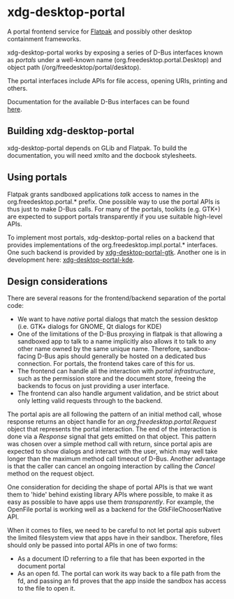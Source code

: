 # xdg-desktop-portal

A portal frontend service for [Flatpak](http://www.flatpak.org) and possibly
other desktop containment frameworks.

xdg-desktop-portal works by exposing a series of D-Bus interfaces known as
_portals_ under a well-known name (org.freedesktop.portal.Desktop) and object
path (/org/freedesktop/portal/desktop).

The portal interfaces include APIs for file access, opening URIs, printing
and others.

Documentation for the available D-Bus interfaces can be found	
[here](http://flatpak.org/xdg-desktop-portal/portal-docs.html).

## Building xdg-desktop-portal

xdg-desktop-portal depends on GLib and Flatpak.
To build the documentation, you will need xmlto and the docbook stylesheets.

## Using portals

Flatpak grants sandboxed applications _talk_ access to names in the
org.freedesktop.portal.\* prefix. One possible way to use the portal APIs
is thus just to make D-Bus calls. For many of the portals, toolkits (e.g.
GTK+) are expected to support portals transparently if you use suitable
high-level APIs.

To implement most portals, xdg-desktop-portal relies on a backend
that provides implementations of the org.freedesktop.impl.portal.\* interfaces.
One such backend is provided by [xdg-desktop-portal-gtk](http://github.com/flatpak/xdg-desktop-portal-gtk).
Another one is in development here: [xdg-desktop-portal-kde](https://github.com/KDE/xdg-desktop-portal-kde).

## Design considerations

There are several reasons for the frontend/backend separation of the portal
code:
- We want to have _native_ portal dialogs that match the session desktop (i.e. GTK+ dialogs
   for GNOME, Qt dialogs for KDE)
- One of the limitations of the D-Bus proxying in flatpak is that allowing a sandboxed app
  to talk to a name implicitly also allows it to talk to any other name owned by the same
  unique name. Therefore, sandbox-facing D-Bus apis should generally be hosted on a
  dedicated bus connection. For portals, the frontend takes care of this for us.
- The frontend can handle all the interaction with _portal infrastructure_, such as the
  permission store and the document store, freeing the backends to focus on just providing
  a user interface.
- The frontend can also handle argument validation, and be strict about only letting valid
  requests through to the backend.

The portal apis are all following the pattern of an initial method call, whose response returns an
object handle for an _org.freedesktop.portal.Request_ object that represents the portal interaction.
The end of the interaction is done via a _Response_ signal that gets emitted on that object. This
pattern was chosen over a simple method call with return, since portal apis are expected to
show dialogs and interact with the user, which may well take longer than the maximum method
call timeout of D-Bus. Another advantage is that the caller can cancel an ongoing interaction
by calling the _Cancel_ method on the request object.

One consideration for deciding the shape of portal APIs is that we want them to 'hide' behind existing
library APIs where possible, to make it as easy as possible to have apps use them _transparently_. For
example, the OpenFile portal is working well as a backend for the GtkFileChooserNative API.

When it comes to files, we need to be careful to not let portal apis subvert the limited filesystem view that
apps have in their sandbox. Therefore, files should only be passed into portal APIs in one of two forms:
- As a document ID referring to a file that has been exported in the document portal
- As an open fd. The portal can work its way back to a file path from the fd, and passing an fd proves that
  the app inside the sandbox has access to the file to open it.
